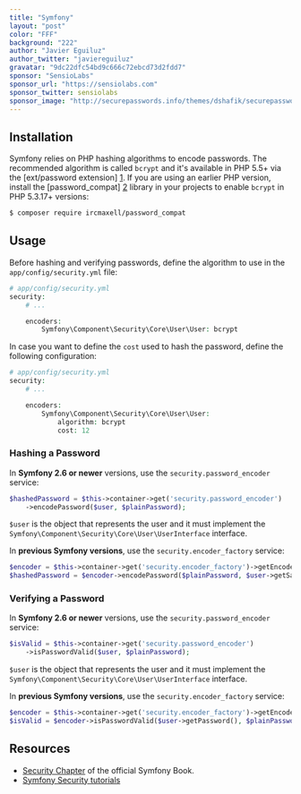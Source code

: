```yaml
---
title: "Symfony"
layout: "post"
color: "FFF"
background: "222"
author: "Javier Eguiluz"
author_twitter: "javiereguiluz"
gravatar: "9dc22dfc54bd9c666c72ebcd73d2fdd7"
sponsor: "SensioLabs"
sponsor_url: "https://sensiolabs.com"
sponsor_twitter: sensiolabs
sponsor_image: "http://securepasswords.info/themes/dshafik/securepasswords.info/assets/images/sensiolabs.png"
---
```


## Installation

Symfony relies on PHP hashing algorithms to encode passwords. The recommended
algorithm is called `bcrypt` and it's available in PHP 5.5+ via the
[ext/password extension] [1]. If you are using an earlier PHP version, install
the [password_compat] [2] library in your  projects to enable `bcrypt` in PHP
5.3.17+ versions:

```sh
$ composer require ircmaxell/password_compat
```

## Usage

Before hashing and verifying passwords, define the algorithm to use in the
`app/config/security.yml` file:

```php
# app/config/security.yml
security:
    # ...

    encoders:
        Symfony\Component\Security\Core\User\User: bcrypt
```

In case you want to define the `cost` used to hash the password, define the
following configuration:

```php
# app/config/security.yml
security:
    # ...

    encoders:
        Symfony\Component\Security\Core\User\User:
            algorithm: bcrypt
            cost: 12
```

### Hashing a Password

In **Symfony 2.6 or newer** versions, use the `security.password_encoder`
service:

```php
$hashedPassword = $this->container->get('security.password_encoder')
    ->encodePassword($user, $plainPassword);
```

`$user` is the object that represents the user and it must implement the
`Symfony\Component\Security\Core\User\UserInterface` interface.

In **previous Symfony versions**, use the `security.encoder_factory` service:

```php
$encoder = $this->container->get('security.encoder_factory')->getEncoder($user);
$hashedPassword = $encoder->encodePassword($plainPassword, $user->getSalt());
```

### Verifying a Password

In **Symfony 2.6 or newer** versions, use the `security.password_encoder` service:

```php
$isValid = $this->container->get('security.password_encoder')
    ->isPasswordValid($user, $plainPassword);
```

`$user` is the object that represents the user and it must implement the
`Symfony\Component\Security\Core\User\UserInterface` interface.

In **previous Symfony versions**, use the `security.encoder_factory` service:

```php
$encoder = $this->container->get('security.encoder_factory')->getEncoder($user);
$isValid = $encoder->isPasswordValid($user->getPassword(), $plainPassword, $user->getSalt());
```

## Resources

* [Security Chapter](http://symfony.com/doc/current/book/security.html) of the
  official Symfony Book.
* [Symfony Security tutorials](http://symfony.com/doc/current/cookbook/security/index.html)

[1]: http://php.net/password
[2]: https://github.com/ircmaxell/password_compat
